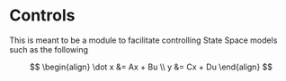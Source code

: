 # Controls
This is meant to be a module to facilitate controlling State Space models such as the following

$$
\begin{align}
\dot x &= Ax + Bu \\
y &= Cx + Du
\end{align}
$$
